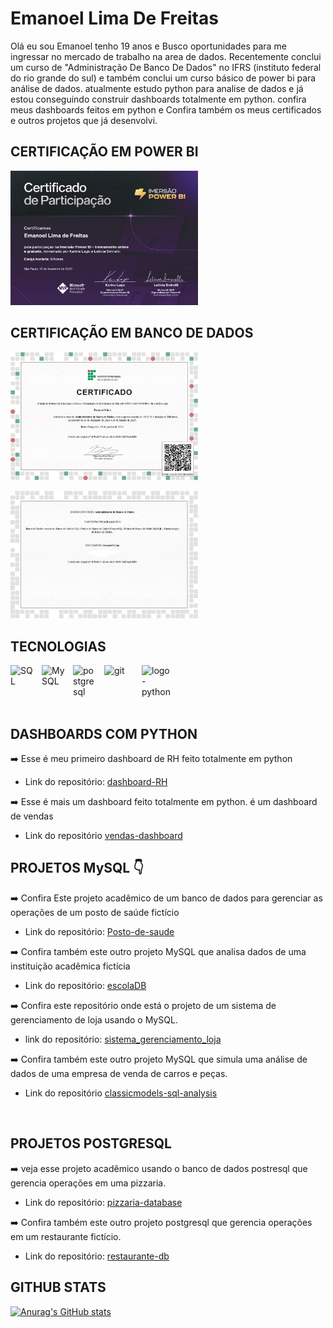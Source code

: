 # Emanoel Lima De Freitas

Olá eu sou Emanoel tenho 19 anos e Busco oportunidades para me ingressar no mercado de trabalho na area de dados. Recentemente conclui um curso de  "Administração De Banco De Dados" no IFRS (instituto federal do rio grande do sul) e também conclui um curso básico de power bi para análise de dados. atualmente estudo python para analise de dados e já estou conseguindo construir dashboards totalmente em python. confira meus dashboards feitos em python e Confira também os meus certificados e outros projetos que já desenvolvi.

## CERTIFICAÇÃO EM POWER BI
<img
width="300px"
src="https://github.com/Emanoellima-dev/Emanoellima-dev/blob/main/certificado/certificado_powerBI%20(1).jpg"
/>

## CERTIFICAÇÃO EM BANCO DE DADOS
<img
 width="300px"
src="https://github.com/Emanoellima-dev/Emanoellima-dev/blob/main/certificado/IMG-20250203-WA0000.jpg"
 />

<img 
 width="300px"
src="https://github.com/Emanoellima-dev/Emanoellima-dev/blob/main/certificado/IMG-20250203-WA0001.jpg"
 />

## TECNOLOGIAS
<img
 align="left"
 alt="SQL"
 title="SQL"
 width="40px"
 style="padding-right: 10px;"
src="https://cdn.jsdelivr.net/gh/devicons/devicon@latest/icons/azuresqldatabase/azuresqldatabase-original.svg"
 />

<img
 align="left"
 alt="MySQL"
 title="MySQL"
 width="40px"
 style="padding-right: 10px;"
src="https://cdn.jsdelivr.net/gh/devicons/devicon@latest/icons/mysql/mysql-original-wordmark.svg"
/>

<img
 align="left"
 alt="postgresql"
 title="Mpostgresql"
 width="40px"
 style="padding-right: 10px;"
src="https://cdn.jsdelivr.net/gh/devicons/devicon@latest/icons/postgresql/postgresql-plain-wordmark.svg" />
       

<img
 align="left"
 alt="git"
 title="git"
 width="50px"
 style="padding-right: 10px;"
src="https://cdn.jsdelivr.net/gh/devicons/devicon@latest/icons/git/git-plain-wordmark.svg" />

<img
 align="left"
 alt="logo-python"
 title="python"
 width="50px"
 style="padding-right: 10px;"
src="https://cdn.jsdelivr.net/gh/devicons/devicon@latest/icons/python/python-original-wordmark.svg"
 />

<br/>
<br/>
<br/>
<br/>

## DASHBOARDS COM PYTHON
➡️ Esse é meu primeiro dashboard de RH feito totalmente em python
 - Link do repositório:
[dashboard-RH](https://github.com/Emanoellima-dev/dashboard-RH/tree/main)

➡️ Esse é mais um dashboard feito totalmente em python. é um dashboard de vendas
 - Link do repositório
   [vendas-dashboard](https://github.com/Emanoellima-dev/vendas-dashboard/tree/main)

## PROJETOS MySQL 👇

➡️ Confira Este projeto acadêmico de um banco de dados para gerenciar as operações de um posto de saúde fictício
- Link do repositório:
[Posto-de-saude](https://github.com/Emanoellima-dev/Posto-de-Saude)

➡️ Confira também este outro projeto MySQL que analisa dados de uma instituição acadêmica fictícia
 - Link do repositório:
[escolaDB](https://github.com/Emanoellima-dev/escolaDB)

➡️ Confira este repositório onde está o projeto de um sistema de gerenciamento de loja usando o MySQL.
 - link do repositório:
 [sistema_gerenciamento_loja](https://github.com/Emanoellima-dev/sistema_gerenciamento_loja)

➡️ Confira também este outro projeto MySQL que simula uma análise de dados de uma empresa de venda de carros e peças.
 - Link do repositório
 [classicmodels-sql-analysis](https://github.com/Emanoellima-dev/classicmodels-sql-analysis)

<br/>

## PROJETOS POSTGRESQL
➡️ veja esse projeto acadêmico usando o banco de dados postresql que gerencia operações em uma pizzaria.
- Link do repositório: [pizzaria-database](https://github.com/Emanoellima-dev/pizzaria-database/tree/main)

➡️ Confira também este outro projeto postgresql que gerencia operações em um restaurante fictício.
- Link do repositório: [restaurante-db](https://github.com/Emanoellima-dev/restaurante-db/tree/main)

## GITHUB STATS

[![Anurag's GitHub stats](https://github-readme-stats.vercel.app/api?username=Emanoellima-dev&show_icons=true&theme=radical&hide=contribs,prs&show=discussions_answered)](https://github.com/anuraghazra/github-readme-stats)
